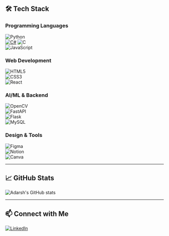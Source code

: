 

## 🛠 Tech Stack

### Programming Languages  
![Python](https://img.shields.io/badge/Python-3776AB?style=for-the-badge&logo=python&logoColor=white)  
[![C#](https://img.shields.io/badge/C%23-239120?style=for-the-badge&logo=c-sharp&logoColor=white)](https://learn.microsoft.com/en-us/dotnet/csharp/)
![C](https://img.shields.io/badge/C-00599C?style=for-the-badge&logo=c&logoColor=white)  
![JavaScript](https://img.shields.io/badge/JavaScript-F7DF1E?style=for-the-badge&logo=javascript&logoColor=black)  

### Web Development  
![HTML5](https://img.shields.io/badge/HTML5-E34F26?style=for-the-badge&logo=html5&logoColor=white)  
![CSS3](https://img.shields.io/badge/CSS3-1572B6?style=for-the-badge&logo=css3&logoColor=white)  
![React](https://img.shields.io/badge/React-20232A?style=for-the-badge&logo=react&logoColor=61DAFB)  

### AI/ML & Backend  
![OpenCV](https://img.shields.io/badge/OpenCV-5C3EE8?style=for-the-badge&logo=opencv&logoColor=white)  
![FastAPI](https://img.shields.io/badge/FastAPI-009688?style=for-the-badge&logo=fastapi&logoColor=white)  
![Flask](https://img.shields.io/badge/Flask-000000?style=for-the-badge&logo=flask&logoColor=white)  
![MySQL](https://img.shields.io/badge/MySQL-4479A1?style=for-the-badge&logo=mysql&logoColor=white)  

### Design & Tools  
![Figma](https://img.shields.io/badge/Figma-F24E1E?style=for-the-badge&logo=figma&logoColor=white)  
![Notion](https://img.shields.io/badge/Notion-000000?style=for-the-badge&logo=notion&logoColor=white)  
![Canva](https://img.shields.io/badge/Canva-00C4CC?style=for-the-badge&logo=canva&logoColor=white)  
 

---

## 📈 GitHub Stats  
![Adarsh's GitHub stats](https://github-readme-stats.vercel.app/api?username=adarshtj69&show_icons=true&theme=radical)  

---

## 📫 Connect with Me  
[![LinkedIn](https://img.shields.io/badge/LinkedIn-0A66C2?style=for-the-badge&logo=linkedin&logoColor=white)](www.linkedin.com/in/adarshtj69)  



